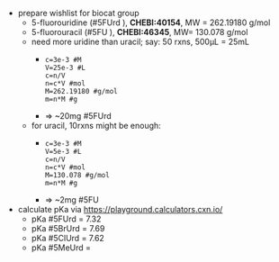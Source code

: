 - prepare wishlist for biocat group
	- 5-fluorouridine (#5FUrd ), **CHEBI:40154**, MW = 262.19180 g/mol
	- 5-fluorouracil (#5FU ), **CHEBI:46345**, MW= 130.078 g/mol
	- need more uridine than uracil; say: 50 rxns, 500µL = 25mL
		- ```calc
		  c=3e-3 #M
		  V=25e-3 #L
		  c=n/V
		  n=c*V #mol
		  M=262.19180 #g/mol
		  m=n*M #g
		  ```
		- => ~20mg #5FUrd
	- for uracil, 10rxns might be enough:
		- ```calc
		  c=3e-3 #M
		  V=5e-3 #L
		  c=n/V
		  n=c*V #mol
		  M=130.078 #g/mol
		  m=n*M #g
		  ```
		- => ~2mg #5FU
- calculate pKa via https://playground.calculators.cxn.io/
	- pKa #5FUrd = 7.32
	- pKa #5BrUrd = 7.69
	- pKa #5ClUrd = 7.62
	- pKa #5MeUrd =